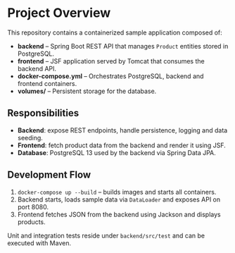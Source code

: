# Project Overview

This repository contains a containerized sample application composed of:

- **backend** – Spring Boot REST API that manages `Product` entities stored in PostgreSQL.
- **frontend** – JSF application served by Tomcat that consumes the backend API.
- **docker-compose.yml** – Orchestrates PostgreSQL, backend and frontend containers.
- **volumes/** – Persistent storage for the database.

## Responsibilities

- **Backend**: expose REST endpoints, handle persistence, logging and data seeding.
- **Frontend**: fetch product data from the backend and render it using JSF.
- **Database**: PostgreSQL 13 used by the backend via Spring Data JPA.

## Development Flow

1. `docker-compose up --build` – builds images and starts all containers.
2. Backend starts, loads sample data via `DataLoader` and exposes API on port 8080.
3. Frontend fetches JSON from the backend using Jackson and displays products.

Unit and integration tests reside under `backend/src/test` and can be executed with Maven.
